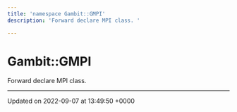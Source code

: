```yaml
---
title: 'namespace Gambit::GMPI'
description: 'Forward declare MPI class. '

---
```


# Gambit::GMPI



Forward declare MPI class. 






-------------------------------

Updated on 2022-09-07 at 13:49:50 +0000